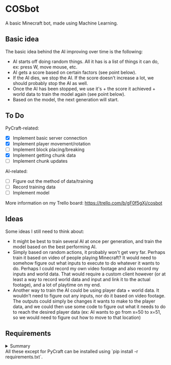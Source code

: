 # COSbot
A basic Minecraft bot, made using Machine Learning.

## Basic idea
The basic idea behind the AI improving over time is the following:
 - AI starts off doing random things. All it has is a list of things it can do, ex: press W, move mouse, etc.
 - AI gets a score based on certain factors (see point below).
 - If the AI dies, we stop the AI. If the score doesn't increase a lot, we should probably stop the AI as well.
 - Once the AI has been stopped, we use it's + the score it achieved + world data to train the model again (see point below).
 - Based on the model, the next generation will start.

## To Do
PyCraft-related:
 - [x] Implement basic server connection
 - [x] Implement player movement/rotation
 - [ ] Implement block placing/breaking
 - [x] Implement getting chunk data
 - [ ] Implement chunk updates

AI-related:
 - [ ] Figure out the method of data/training
 - [ ] Record training data
 - [ ] Implement model

More information on my Trello board: https://trello.com/b/gF0f5gXj/cosbot

## Ideas
Some ideas I still need to think about:
 - It might be best to train several AI at once per generation, and train the model based on the best performing AI.
 - Simply based on random actions, it probably won't get very far. Perhaps train it based on video of people playing Minecraft? It would need to somehow figure out what inputs to execute to do whatever it wants to do. Perhaps I could record my own video footage and also record my inputs and world data. That would require a custom client however (or at least a way to record world data and input and link it to the actual footage), and a lot of playtime on my end.
 - Another way to train the AI could be using player data + world data. It wouldn't need to figure out any inputs, nor do it based on video footage. The outputs could simply be changes it wants to make to the player data, and we could then use some code to figure out what it needs to do to reach the desired player data (ex: AI wants to go from x=50 to x=51, so we would need to figure out how to move to that location)


## Requirements

<details>
<summary>Summary</summary>
<br>
 - Future<br>
 - PyCraft<br>
 - TensorFlow<br>
 - Colorama<br>
 - NBT<br>
 - Quarry<br>
 - Matplotlib<br>
</details>
All these except for PyCraft can be installed using `pip install -r requirements.txt`.
